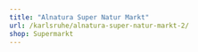 ```yaml
---
title: "Alnatura Super Natur Markt"
url: /karlsruhe/alnatura-super-natur-markt-2/
shop: Supermarkt
---
```

